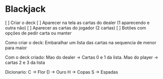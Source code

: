 # Blackjack

[ ] Criar o deck
[ ] Aparecer na tela as cartas do dealer (1 aparecendo e outra não)
[ ] Aparecer as cartas do jogador (2 cartas)
[ ] Botões com opções de pedir carta ou manter

Como criar o deck:
  Embaralhar um lista das cartas na sequencia de menor para maior

Com o deck criado:
  Mao do dealer -> Cartas 0 e 1 da lista.
  Mao do player -> cartas 2 e 3 da lista

Dicionario:
  C -> Flor
  D -> Ouro
  H -> Copas
  S -> Espadas
